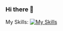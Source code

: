 ### Hi there 👋

My Skills:
[![My Skills](https://skillicons.dev/icons?i=html,css,js,ts,react,redux,angular,firebase,figma,ps)](https://skillicons.dev)

<!--
**sinflxra/sinflxra** is a ✨ _special_ ✨ repository because its `README.md` (this file) appears on your GitHub profile.

Here are some ideas to get you started:

- 🔭 I’m currently working on ...
- 🌱 I’m currently learning ...
- 👯 I’m looking to collaborate on ...
- 🤔 I’m looking for help with ...
- 💬 Ask me about ...
- 📫 How to reach me: ...
- 😄 Pronouns: ...
- ⚡ Fun fact: ...
-->
